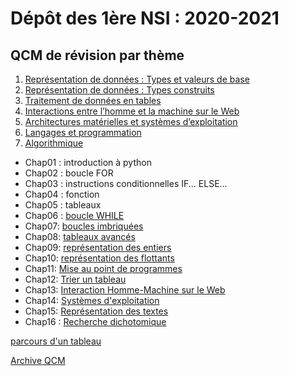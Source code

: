 # Dépôt des 1ère NSI : 2020-2021

## QCM de révision par thème
1. [Représentation de données : Types et valeurs de base](https://genumsi.inria.fr/qcm.php?h=addc392fc6eaaf30611e5c5eb435c0a7)
2. [Représentation de données : Types construits](https://genumsi.inria.fr/qcm.php?h=607488f89bde2d7640cffe1953c61b5b)
3. [Traitement de données en tables](https://genumsi.inria.fr/qcm.php?h=f09c9b6e60876de1dd2b37a0cc68ec0e)
4. [Interactions entre l’homme et la machine sur le Web](https://genumsi.inria.fr/qcm.php?h=1d9c0d265dc4de1e2a8eaa08aa291b59)
5. [Architectures matérielles et systèmes d’exploitation](https://genumsi.inria.fr/qcm.php?h=2283363b634c50d9d3e6d7a19d5253fd)
6. [Langages et programmation](https://genumsi.inria.fr/qcm.php?h=aa955b9994f31dba5af3f81074e89cc1)
7. [Algorithmique](https://genumsi.inria.fr/qcm.php?h=567cbdb14e4a4b196fa0dcc0de92b010)

* Chap01 : introduction à python
* Chap02 : boucle FOR
* Chap03 : instructions conditionnelles IF... ELSE...
* Chap04 : fonction 
* Chap05 : tableaux
* Chap06 : [boucle WHILE](https://github.com/thfruchart/1nsi-2020/tree/master/Chap06)
* Chap07: [boucles imbriquées](https://github.com/thfruchart/1nsi-2020/tree/master/Chap07)
* Chap08: [tableaux avancés](https://github.com/thfruchart/1nsi-2020/tree/master/Chap08)
* Chap09: [représentation des entiers](https://github.com/thfruchart/1nsi-2020/tree/master/Chap09)
* Chap10: [représentation des flottants](https://github.com/thfruchart/1nsi-2020/tree/master/Chap10)
* Chap11: [Mise au point de programmes](https://github.com/thfruchart/1nsi-2020/tree/master/Chap11)
* Chap12: [Trier un tableau](https://github.com/thfruchart/1nsi-2020/tree/master/Chap12)
* Chap13: [Interaction Homme-Machine sur le Web](https://github.com/thfruchart/1nsi-2020/tree/master/Chap13)
* Chap14: [Systèmes d'exploitation](https://github.com/thfruchart/1nsi-2020/tree/master/Chap14)
* Chap15: [Représentation des textes](https://github.com/thfruchart/1nsi-2020/tree/master/Chap15)
* Chap16 : [Recherche dichotomique](https://github.com/thfruchart/1nsi-2020/tree/master/Chap16)


[parcours d'un tableau](https://github.com/thfruchart/1nsi-2020/blob/master/Chap08/Parcours_Tableau_EXOS.ipynb)

[Archive QCM](https://github.com/thfruchart/1nsi-2020/blob/master/Anciens_QCM.md)

